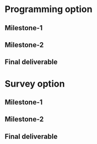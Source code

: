 Programming option
===
Milestone-1
---
Milestone-2
---
Final deliverable
---

Survey option
===
Milestone-1
---
Milestone-2
---
Final deliverable
---




